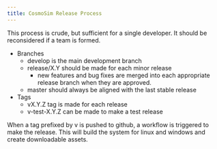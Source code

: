 ```yaml
---
title: CosmoSim Release Process
---
```


This process is crude, but sufficient for a single developer.
It should be reconsidered if a team is formed.

+ Branches
    + develop is the main development branch
    + release/X.Y should be made for each minor release
        + new features and bug fixes are merged into each appropriate release
	  branch when they are approved.
    + master should always be aligned with the last stable release
+ Tags
    + vX.Y.Z tag is made for each release
    + v-test-X.Y.Z can be made to make a test release

When a tag prefixed by v is pushed to github, a workflow is triggered to make the release.
This will build the system for linux and windows and create downloadable assets.

